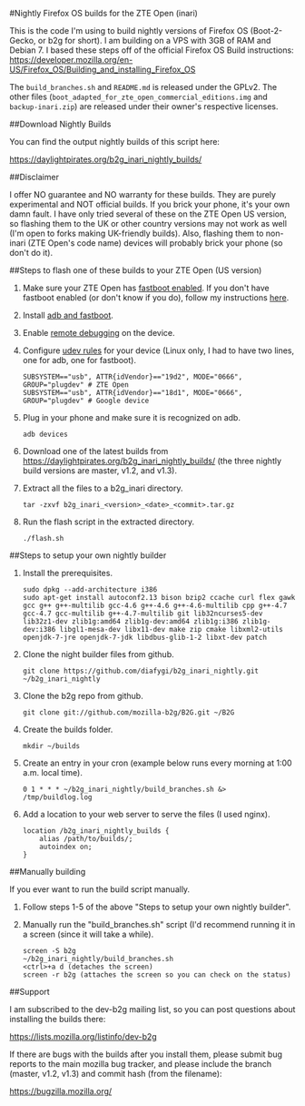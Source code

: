 #Nightly Firefox OS builds for the ZTE Open (inari)

This is the code I'm using to build nightly versions of Firefox OS (Boot-2-Gecko, or b2g for short). I am building on a VPS with 3GB of RAM and Debian 7. I based these steps off of the official Firefox OS Build instructions: https://developer.mozilla.org/en-US/Firefox_OS/Building_and_installing_Firefox_OS

The `build_branches.sh` and `README.md` is released under the GPLv2. The other files (`boot_adapted_for_zte_open_commercial_editions.img` and `backup-inari.zip`) are released under their owner's respective licenses.

##Download Nightly Builds

You can find the output nightly builds of this script here:

https://daylightpirates.org/b2g_inari_nightly_builds/

##Disclaimer

I offer NO guarantee and NO warranty for these builds. They are purely experimental and NOT official builds. If you brick your phone, it's your own damn fault. I have only tried several of these on the ZTE Open US version, so flashing them to the UK or other country versions may not work as well (I'm open to forks making UK-friendly builds). Also, flashing them to non-inari (ZTE Open's code name) devices will probably brick your phone (so don't do it).

##Steps to flash one of these builds to your ZTE Open (US version)

1. Make sure your ZTE Open has [fastboot enabled](https://developer.mozilla.org/en-US/Firefox_OS/Developer_phone_guide/ZTE_OPEN#Revision_02). If you don't have fastboot enabled (or don't know if you do), follow my instructions [here](https://bugzilla.mozilla.org/show_bug.cgi?id=928659#c2).

2. Install [adb and fastboot](https://developer.mozilla.org/en-US/Firefox_OS/Firefox_OS_build_prerequisites#Install_adb).

3. Enable [remote debugging](https://developer.mozilla.org/en-US/Firefox_OS/Firefox_OS_build_prerequisites#Enable_remote_debugging) on the device.

4. Configure [udev rules](https://developer.mozilla.org/en-US/Firefox_OS/Firefox_OS_build_prerequisites#For_Linux.3A_configure_the_udev_rule_for_your_phone) for your device (Linux only, I had to have two lines, one for adb, one for fastboot).

    ```
    SUBSYSTEM=="usb", ATTR{idVendor}=="19d2", MODE="0666", GROUP="plugdev" # ZTE Open
    SUBSYSTEM=="usb", ATTR{idVendor}=="18d1", MODE="0666", GROUP="plugdev" # Google device
    ```

5. Plug in your phone and make sure it is recognized on adb.

    ```
    adb devices
    ```

6. Download one of the latest builds from https://daylightpirates.org/b2g_inari_nightly_builds/ (the three nightly build versions are master, v1.2, and v1.3).

7. Extract all the files to a b2g_inari directory.

    ```
    tar -zxvf b2g_inari_<version>_<date>_<commit>.tar.gz
    ```

8. Run the flash script in the extracted directory.

    ```
    ./flash.sh
    ```

##Steps to setup your own nightly builder

1. Install the prerequisites.

    ```
    sudo dpkg --add-architecture i386
    sudo apt-get install autoconf2.13 bison bzip2 ccache curl flex gawk gcc g++ g++-multilib gcc-4.6 g++-4.6 g++-4.6-multilib cpp g++-4.7 gcc-4.7 gcc-multilib g++-4.7-multilib git lib32ncurses5-dev lib32z1-dev zlib1g:amd64 zlib1g-dev:amd64 zlib1g:i386 zlib1g-dev:i386 libgl1-mesa-dev libx11-dev make zip cmake libxml2-utils openjdk-7-jre openjdk-7-jdk libdbus-glib-1-2 libxt-dev patch
    ```

2. Clone the night builder files from github.

    ```
    git clone https://github.com/diafygi/b2g_inari_nightly.git ~/b2g_inari_nightly
    ```

3. Clone the b2g repo from github.

    ```
    git clone git://github.com/mozilla-b2g/B2G.git ~/B2G
    ```

4. Create the builds folder.

    ```
    mkdir ~/builds
    ```

5. Create an entry in your cron (example below runs every morning at 1:00 a.m. local time).

    ```
    0 1 * * * ~/b2g_inari_nightly/build_branches.sh &> /tmp/buildlog.log
    ```

6. Add a location to your web server to serve the files (I used nginx).

    ```
    location /b2g_inari_nightly_builds {
        alias /path/to/builds/;
        autoindex on;
    }
    ```

##Manually building

If you ever want to run the build script manually.

1. Follow steps 1-5 of the above "Steps to setup your own nightly builder".

2. Manually run the "build_branches.sh" script (I'd recommend running it in a screen (since it will take a while).

    ```
    screen -S b2g
    ~/b2g_inari_nightly/build_branches.sh
    <ctrl>+a d (detaches the screen)
    screen -r b2g (attaches the screen so you can check on the status)
    ```

##Support

I am subscribed to the dev-b2g mailing list, so you can post questions about installing the builds there:

https://lists.mozilla.org/listinfo/dev-b2g

If there are bugs with the builds after you install them, please submit bug reports to the main mozilla bug tracker, and please include the branch (master, v1.2, v1.3) and commit hash (from the filename):

https://bugzilla.mozilla.org/



